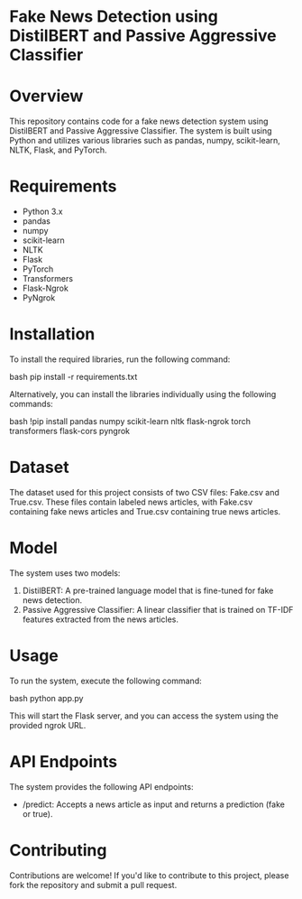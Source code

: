

# Fake News Detection using DistilBERT and Passive Aggressive Classifier

# Overview
This repository contains code for a fake news detection system using DistilBERT and Passive Aggressive Classifier. The system is built using Python and utilizes various libraries such as pandas, numpy, scikit-learn, NLTK, Flask, and PyTorch.

# Requirements
- Python 3.x
- pandas
- numpy
- scikit-learn
- NLTK
- Flask
- PyTorch
- Transformers
- Flask-Ngrok
- PyNgrok

# Installation
To install the required libraries, run the following command:


bash
pip install -r requirements.txt


Alternatively, you can install the libraries individually using the following commands:


bash
!pip install pandas numpy scikit-learn nltk flask-ngrok torch transformers flask-cors pyngrok


# Dataset
The dataset used for this project consists of two CSV files: Fake.csv and True.csv. These files contain labeled news articles, with Fake.csv containing fake news articles and True.csv containing true news articles.

# Model
The system uses two models:

1. DistilBERT: A pre-trained language model that is fine-tuned for fake news detection.
2. Passive Aggressive Classifier: A linear classifier that is trained on TF-IDF features extracted from the news articles.

# Usage
To run the system, execute the following command:


bash
python app.py


This will start the Flask server, and you can access the system using the provided ngrok URL.

# API Endpoints
The system provides the following API endpoints:

- /predict: Accepts a news article as input and returns a prediction (fake or true).

# Contributing
Contributions are welcome! If you'd like to contribute to this project, please fork the repository and submit a pull request.

